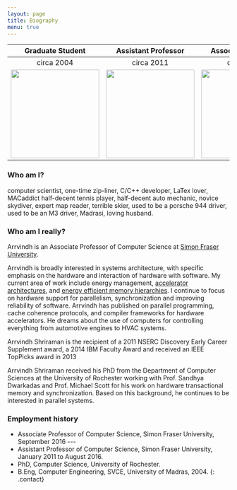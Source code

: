 ```yaml
---
layout: page
title: Biography
menu: true
---
```


|Graduate Student | Assistant Professor | Associate Professor |
|:---------------:|:-------------------:|:-------------------:|
| circa 2004      | circa 2011          | circa 2016          |
| <img src="{{ site.baseurl }}/public/images/BeFunky.jpg" class="img-responsive img-rounded" width="200">| <img src="{{ site.baseurl }}/public/apple-touch-icon-precomposed.png" class="img-responsive img-rounded" width="200"> | <img src="{{ site.baseurl }}/public/images/assoc_professor.jpg" class="img-responsive img-rounded" width="200"> |

<!-- <p><img padding="10px" src="{{ site.baseurl }}/public/apple-touch-icon-precomposed.png" class="img-responsive img-rounded" style="max-width:144px"></p>
 -->

### Who am I?

computer scientist, one-time zip-liner, C/C++ developer, LaTex lover, MACaddict half-decent tennis player, half-decent auto mechanic, novice skydiver, expert map reader, terrible skier, used to be a porsche 944 driver, used to be an M3 driver, Madrasi, loving husband.

### Who am I really?

 Arrvindh is an Associate Professor of Computer Science at [Simon Fraser University](http://www.sfu.ca).

Arrvindh is broadly interested in systems architecture, with specific emphasis on the hardware and interaction of hardware with software. My current area of work include energy management, [accelerator architectures](), and [energy efficient memory hierarchies](). I continue to focus on hardware support for parallelism, synchronization and improving reliability of software. Arrvindh has published on parallel programming, cache coherence protocols, and compiler frameworks for hardware accelerators. He dreams about the use of computers for controlling everything from automotive engines to HVAC systems.

Arrvindh Shriraman is the recipient of a 2011 NSERC Discovery Early Career 
Supplement award, a 2014 IBM Faculty Award and received an IEEE TopPicks award in 2013   

Arrvindh Shriraman received his PhD from the Department of Computer Sciences at the University of Rochester working with Prof. Sandhya Dwarkadas and Prof. Michael Scott for his work on hardware transactional memory and synchronization. Based on this background, he continues
to be interested in parallel systems. 

### Employment history

* Associate Professor of Computer Science, Simon Fraser University, September 2016 --- 
* Assistant Professor of Computer Science, Simon Fraser University, January 2011 to August 2016.
* PhD, Computer Science, University of Rochester.
* B.Eng, Computer Engineering, SVCE, University of Madras, 2004.
{: .contact}

